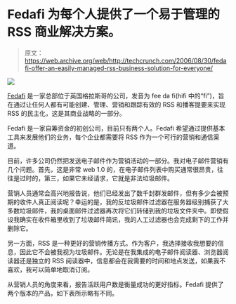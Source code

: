 # Fedafi 为每个人提供了一个易于管理的 RSS 商业解决方案。

> 原文：<https://web.archive.org/web/http://techcrunch.com/2006/08/30/fedafi-offer-an-easily-managed-rss-business-solution-for-everyone/>

![](img/5a93f637bedb1fa63f1872f6c1e3375a.png)

[Fedafi](https://web.archive.org/web/20150806220436/http://www.fedafi.com/) 是一家总部位于英国格拉斯哥的公司，发音为 fee da fi(hifi 中的“fi”)，旨在通过让任何人都有可能创建、管理、营销和跟踪有效的 RSS 和播客提要来实现 RSS 的民主化，这是其商业战略的一部分。

Fedafi 是一家自筹资金的初创公司，目前只有两个人。Fedafi 希望通过提供基本工具来发展他们的业务，每个企业都需要将 RSS 作为一个可行的营销和通信渠道。

目前，许多公司仍然把发送电子邮件作为营销活动的一部分。我对电子邮件营销有几个问题。首先，这是非常 web 1.0 的，在电子邮件列表中购买通常很昂贵，往往是过时的，第三，如果它未经请求，它就是非法垃圾邮件。

营销人员通常会高兴地报告说，他们已经发出了数千封群发邮件，但有多少会被预期的收件人真正阅读呢？幸运的是，我的反垃圾邮件过滤器在服务器级别捕获了大多数垃圾邮件，我的桌面邮件过滤器再次将它们转储到我的垃圾文件夹中。即使假设我确实在收件箱里收到了垃圾邮件简讯，我的人工过滤器也会完成剩下的工作并删除它。

另一方面，RSS 是一种更好的营销传播方式。作为客户，我选择接收我想要的信息，因此它不会被我视为垃圾邮件。无论是在我集成的电子邮件阅读器、浏览器阅读器还是独立的 RSS 阅读器中，信息都会在我需要的时间和地点发送，如果我不喜欢，我可以简单地取消订阅。

从营销人员的角度来看，报告活跃用户数是衡量成功的更好指标。Fedafi 提供了两个版本的产品，如下表所示略有不同。